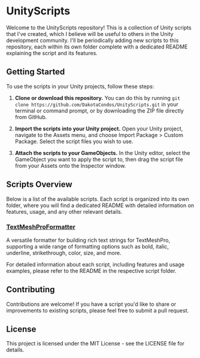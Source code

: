 # UnityScripts

Welcome to the UnityScripts repository! This is a collection of Unity scripts that I've created, which I believe will be useful to others in the Unity development community. I'll be periodically adding new scripts to this repository, each within its own folder complete with a dedicated README explaining the script and its features.

## Getting Started

To use the scripts in your Unity projects, follow these steps:

1. **Clone or download this repository.** You can do this by running `git clone https://github.com/DakotaCondos/UnityScripts.git` in your terminal or command prompt, or by downloading the ZIP file directly from GitHub.

2. **Import the scripts into your Unity project.** Open your Unity project, navigate to the Assets menu, and choose Import Package > Custom Package. Select the script files you wish to use.

3. **Attach the scripts to your GameObjects.** In the Unity editor, select the GameObject you want to apply the script to, then drag the script file from your Assets onto the Inspector window.

## Scripts Overview

Below is a list of the available scripts. Each script is organized into its own folder, where you will find a dedicated README with detailed information on features, usage, and any other relevant details.

### [TextMeshProFormatter](/TextMeshProFormatter)

A versatile formatter for building rich text strings for TextMeshPro, supporting a wide range of formatting options such as bold, italic, underline, strikethrough, color, size, and more.

For detailed information about each script, including features and usage examples, please refer to the README in the respective script folder.

## Contributing

Contributions are welcome! If you have a script you'd like to share or improvements to existing scripts, please feel free to submit a pull request.

## License

This project is licensed under the MIT License - see the LICENSE file for details.
